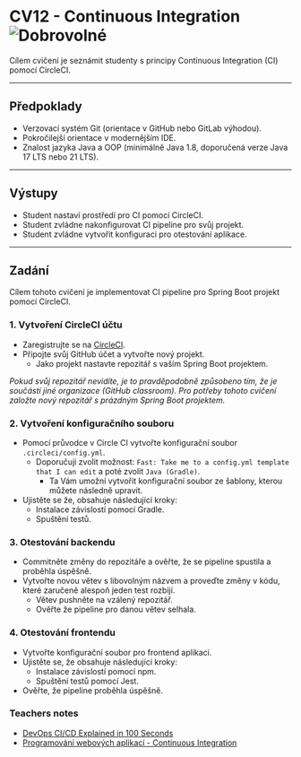 #  CV12 - Continuous Integration ![Dobrovolné](https://img.shields.io/badge/Dobrovolný_úkol-blue)

Cílem cvičení je seznámit studenty s principy Continuous Integration (CI) pomocí CircleCI.

---

## Předpoklady

- Verzovací systém Git (orientace v GitHub nebo GitLab výhodou).
- Pokročilejší orientace v modernějším IDE.
- Znalost jazyka Java a OOP (minimálně Java 1.8, doporučená verze Java 17 LTS nebo 21 LTS).

---

## Výstupy

- Student nastaví prostředí pro CI pomocí CircleCI.
- Student zvládne nakonfigurovat CI pipeline pro svůj projekt.
- Student zvládne vytvořit konfiguraci pro otestování aplikace.

---

## Zadání

Cílem tohoto cvičení je implementovat CI pipeline pro Spring Boot projekt pomocí CircleCI.

### 1. Vytvoření CircleCI účtu

- Zaregistrujte se na [CircleCI](https://circleci.com/).
- Připojte svůj GitHub účet a vytvořte nový projekt.
  - Jako projekt nastavte repozitář s vaším Spring Boot projektem.

_Pokud svůj repozitář nevidíte, je to pravděpodobně způsobeno tím, že je součástí jiné organizace (GitHub classroom). Pro potřeby tohoto cvičení založte nový repozitář s prázdným Spring Boot projektem._

### 2. Vytvoření konfiguračního souboru

- Pomocí průvodce v Circle CI vytvořte konfigurační soubor `.circleci/config.yml`.
  - Doporučuji zvolit možnost: `Fast: Take me to a config.yml template that I can edit` a poté zvolit `Java (Gradle)`.
    - Ta Vám umožní vytvořit konfigurační soubor ze šablony, kterou můžete následně upravit.
- Ujistěte se že, obsahuje následující kroky:
  - Instalace závislostí pomocí Gradle.
  - Spuštění testů.

### 3. Otestování backendu

- Commitněte změny do repozitáře a ověřte, že se pipeline spustila a proběhla úspěšně.
- Vytvořte novou větev s libovolným názvem a proveďte změny v kódu, které zaručeně alespoň jeden test rozbijí.
  - Větev pushněte na vzálený repozitář.
  - Ověřte že pipeline pro danou větev selhala.

### 4. Otestování frontendu

- Vytvořte konfigurační soubor pro frontend aplikaci.
- Ujistěte se, že obsahuje následující kroky:
  - Instalace závislostí pomocí npm.
  - Spuštění testů pomocí Jest.
- Ověřte, že pipeline proběhla úspěšně.

### Teachers notes

- [DevOps CI/CD Explained in 100 Seconds](https://www.youtube.com/watch?v=scEDHsr3APg)
- [Programování webových aplikací - Continuous Integration](https://www.youtube.com/watch?v=QjHqOJCOZvI)